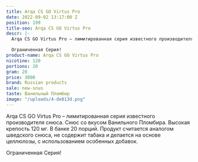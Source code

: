 ```yaml
---
title: Arqa CS GO Virtus Pro
date: 2022-09-02 13:17:00 Z
position: 199
title-seo: Arqa CS GO Virtus Pro
descr: |-
  Arqa CS GO Virtus Pro – лимитированная серия известного производителя снюса. Снюс со вкусом голубики и черники. Высокая крепость 120 мг. В банке 20 порций. Продукт считается аналогом шведского снюса, не содержит табака и делается на основе целлюлозы, с использованием особенных добавок.

  Ограниченная Серия!
product-name: Arqa CS GO Virtus Pro
nicotine: 120
portions: 20
gram: 20
price: 3000
brand: Russian products
sale: new-snus
taste: Ванильный Пломбир
image: "/uploads/4-de813d.png"
---
```


Arqa CS GO Virtus Pro – лимитированная серия известного производителя снюса. Снюс со вкусом Ванильного Пломбира. Высокая крепость 120 мг. В банке 20 порций. Продукт считается аналогом шведского снюса, не содержит табака и делается на основе целлюлозы, с использованием особенных добавок.

Ограниченная Серия!